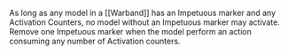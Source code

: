 As long as any model in a [[Warband]] has an Impetuous marker and any Activation Counters, no model without an Impetuous marker may activate.
Remove one Impetuous marker when the model perform an action consuming any number of Activation counters.